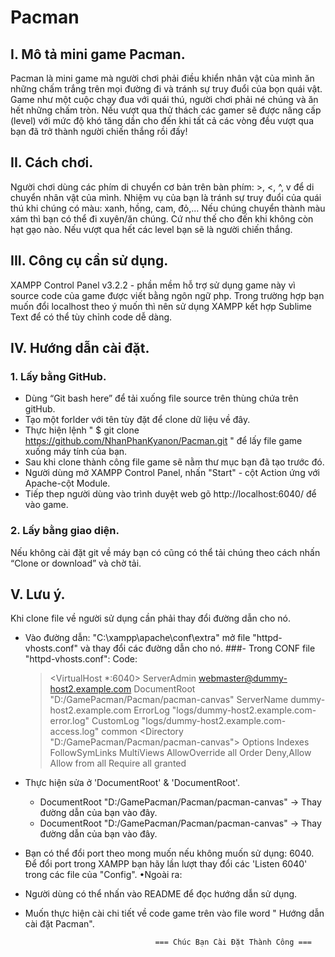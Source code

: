 
# Pacman
## I. Mô tả mini game Pacman.
Pacman là mini game mà người chơi phải điều khiển nhân vật của mình ăn những chấm trắng trên mọi đường đi và tránh sự truy đuổi của bọn quái vật. Game như một cuộc chạy đua với quái thú, người chơi phải né chúng và ăn hết những chấm tròn. Nếu vượt qua thử thách các gamer sẽ được nâng cấp (level) với mức độ khó tăng dần cho đến khi tất cả các vòng đều vượt qua bạn đã trở thành người chiến thắng rồi đấy!
## II. Cách chơi.
Người chơi dùng các phím di chuyển cơ bản trên bàn phím: >, <, ^, v để di chuyển nhân vật của mình. Nhiệm vụ của bạn là tránh sự truy đuổi của quái thú khi chúng có màu: xanh, hồng, cam, đỏ,... Nếu chúng chuyển thành màu xám thì bạn có thể đi xuyên/ăn chúng. Cứ như thế cho đến khi không còn hạt gạo nào. Nếu vượt qua hết các level bạn sẽ là người chiến thắng.
## III. Công cụ cần sử dụng.
XAMPP Control Panel v3.2.2 - phần mềm hỗ trợ sử dụng game này vì source code của game được viết bằng ngôn ngữ php. 
Trong trường hợp bạn muốn đổi localhost theo ý muốn thì nên sử dụng XAMPP kết hợp Sublime Text để có thể tùy chỉnh code dễ dàng.
## IV. Hướng dẫn cài đặt.
### 1. Lấy bằng GitHub.
- Dùng “Git bash here” để tải xuống file source trên thùng chứa trên gitHub. 
- Tạo một forlder với tên tùy đặt để clone dữ liệu về đây.
- Thực hiện lệnh " $ git clone https://github.com/NhanPhanKyanon/Pacman.git " để lấy file game xuống máy tính của bạn. 
- Sau khi clone thành công file game sẽ nằm thư mục bạn đã tạo trước đó.
- Người dùng mở XAMPP Control Panel, nhấn "Start" - cột Action ứng với Apache-cột Module.
- Tiếp thep người dùng vào trình duyệt web gõ  http://localhost:6040/  để vào game.
### 2. Lấy bằng giao diện.
 Nếu không cài đặt git về máy bạn có cũng có thể tải chúng theo cách nhấn “Clone or download” và chờ tải.
## V. Lưu ý.
Khi clone file về người sử dụng cần phải thay đổi đường dẫn cho nó.
- Vào đường dẫn: "C:\xampp\apache\conf\extra" mở file "httpd-vhosts.conf" và thay đổi các đường dẫn cho nó.
 ###- Trong CONF file "httpd-vhosts.conf":
 Code:
    >   <VirtualHost *:6040>
    >        ServerAdmin webmaster@dummy-host2.example.com
     >       DocumentRoot "D:/GamePacman/Pacman/pacman-canvas"
            ServerName dummy-host2.example.com
            ErrorLog "logs/dummy-host2.example.com-error.log"
            CustomLog "logs/dummy-host2.example.com-access.log" common
            <Directory "D:/GamePacman/Pacman/pacman-canvas">
                Options Indexes FollowSymLinks MultiViews
                AllowOverride all
                Order Deny,Allow
                Allow from all
                Require all granted
            </Directory>
         </VirtualHost>
         
- Thực hiện sửa ở 'DocumentRoot' & 'DocumentRoot'.
  + DocumentRoot "D:/GamePacman/Pacman/pacman-canvas" -> Thay đường dẫn của bạn vào đây.
  + DocumentRoot "D:/GamePacman/Pacman/pacman-canvas" -> Thay đường dẫn của bạn vào đây. 
- Bạn có thể đổi port theo mong muốn nếu không muốn sử dụng: 6040. 
Để đổi port trong XAMPP bạn hãy lần lượt thay đổi các 'Listen 6040' trong các file của "Config".
•Ngoài ra:
- Người dùng có thể nhấn vào README để đọc hướng dẫn sử dụng.
- Muốn thực hiện cài chi tiết về code game trên vào file word " Hướng dẫn cài đặt Pacman". 


                                   === Chúc Bạn Cài Đặt Thành Công ===
